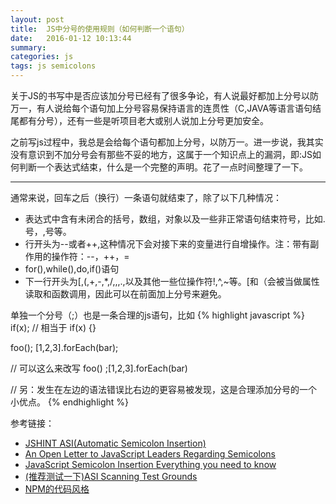```yaml
---
layout: post 
title:  JS中分号的使用规则（如何判断一个语句）
date:   2016-01-12 10:13:44
summary: 
categories: js
tags: js semicolons
---
```


关于JS的书写中是否应该加分号已经有了很多争论，有人说最好都加上分号以防万一，有人说给每个语句加上分号容易保持语言的连贯性（C,JAVA等语言语句结尾都有分号），还有一些是听项目老大或别人说加上分号更加安全。

之前写js过程中，我总是会给每个语句都加上分号，以防万一。进一步说，我其实没有意识到不加分号会有那些不妥的地方，这属于一个知识点上的漏洞，即:JS如何判断一个表达式结束，什么是一个完整的声明。花了一点时间整理了一下。

---

通常来说，回车之后（换行）一条语句就结束了，除了以下几种情况：

- 表达式中含有未闭合的括号，数组，对象以及一些非正常语句结束符号，比如.号，,号等。
- 行开头为--或者++,这种情况下会对接下来的变量进行自增操作。注：带有副作用的操作符：--，++，=
- for(),while(),do,if()语句
- 下一行开头为[,(,+,-,*,/,,,.,以及其他一些位操作符!,^,~等。[和（会被当做属性读取和函数调用，因此可以在前面加上分号来避免。

单独一个分号（;）也是一条合理的js语句，比如
{% highlight javascript %}
if(x); 
// 相当于
if(x) {}

foo();
[1,2,3].forEach(bar);

// 可以这么来改写
foo()
;[1,2,3].forEach(bar)

// 另：发生在左边的语法错误比右边的更容易被发现，这是合理添加分号的一个小优点。
{% endhighlight %}



参考链接：

- [JSHINT ASI(Automatic Semicolon Insertion)](http://jshint.com/docs/options/#asi)
- [An Open Letter to JavaScript Leaders Regarding Semicolons ](http://blog.izs.me/post/2353458699/an-open-letter-to-javascript-leaders-regarding)
- [JavaScript Semicolon Insertion Everything you need to know](http://inimino.org/~inimino/blog/javascript_semicolons)
- [(推荐测试一下)ASI Scanning Test Grounds](http://asi.qfox.nl/)
- [NPM的代码风格](https://docs.npmjs.com/misc/coding-style)
